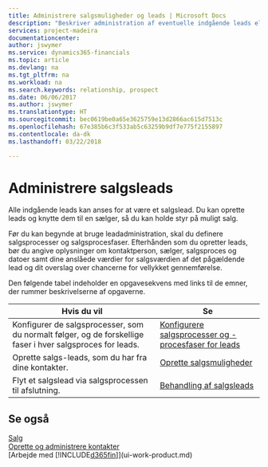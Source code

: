 ```yaml
---
title: Administrere salgsmuligheder og leads | Microsoft Docs
description: "Beskriver administration af eventuelle indgående leads eller salgsmuligheder i Finance and Operations, Business edition og tilknytning af et lead til en sælger for at holde styr på muligt salg."
services: project-madeira
documentationcenter: 
author: jswymer
ms.service: dynamics365-financials
ms.topic: article
ms.devlang: na
ms.tgt_pltfrm: na
ms.workload: na
ms.search.keywords: relationship, prospect
ms.date: 06/06/2017
ms.author: jswymer
ms.translationtype: HT
ms.sourcegitcommit: bec0619be0a65e3625759e13d2866ac615d7513c
ms.openlocfilehash: 67e385b6c3f533ab5c63259b9df7e775f2155897
ms.contentlocale: da-dk
ms.lasthandoff: 03/22/2018

---
```

# <a name="managing-sales-opportunities"></a>Administrere salgsleads
Alle indgående leads kan anses for at være et salgslead. Du kan oprette leads og knytte dem til en sælger, så du kan holde styr på muligt salg.

Før du kan begynde at bruge leadadministration, skal du definere salgsprocesser og salgsprocesfaser. Efterhånden som du opretter leads, bør du angive oplysninger om kontaktperson, sælger, salgsproces og datoer samt dine anslåede værdier for salgsværdien af det pågældende lead og dit overslag over chancerne for vellykket gennemførelse.

Den følgende tabel indeholder en opgavesekvens med links til de emner, der rummer beskrivelserne af opgaverne.

| Hvis du vil | Se |
| --- | --- |
| Konfigurer de salgsprocesser, som du normalt følger, og de forskellige faser i hver salgsproces for leads. |[Konfigurere salgsprocesser og -procesfaser for leads](marketing-how-setup-opportunity-sales-cycles-stages.md) |
| Oprette salgs-leads, som du har fra dine kontakter. |[Oprette salgsmuligheder](marketing-how-create-opportunities.md) |
| Flyt et salgslead via salgsprocessen til afslutning. |[Behandling af salgsleads](marketing-processing-sales-opportunities.md) |

## <a name="see-also"></a>Se også
[Salg](sales-manage-sales.md)  
[Oprette og administrere kontakter](marketing-contacts.md)  
[Arbejde med [!INCLUDE[d365fin](includes/d365fin_md.md)]](ui-work-product.md)


